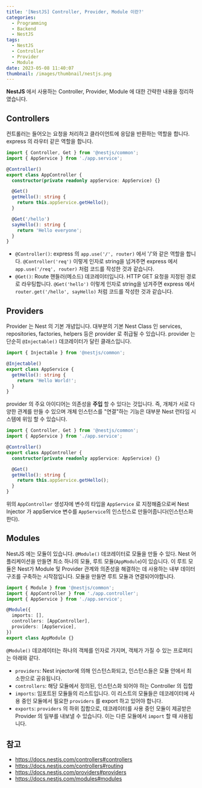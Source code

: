 ```yaml
---
title: '[NestJS] Controller, Provider, Module 이란?'
categories:
  - Programming
  - Backend
  - NestJS
tags:
  - NestJS
  - Controller
  - Provider
  - Module
date: 2023-05-08 11:40:07
thumbnail: /images/thumbnail/nestjs.png
---
```


**NestJS** 에서 사용하는 Controller, Provider, Module 에 대한 간략한 내용을 정리하였습니다.

## Controllers

컨트롤러는 들어오는 요청을 처리하고 클라이언트에 응답을 반환하는 역할을 합니다. express 의 라우터 같은 역할을 합니다.

```ts
import { Controller, Get } from '@nestjs/common';
import { AppService } from './app.service';

@Controller()
export class AppController {
  constructor(private readonly appService: AppService) {}

  @Get()
  getHello(): string {
    return this.appService.getHello();
  }

  @Get('/hello')
  sayHello(): string {
    return 'Hello everyone';
  }
}
```

- `@Controller()`: express 의 `app.use('/', router)` 에서 '/'와 같은 역할을 합니다. `@Controller('req')` 이렇게 인자로 string을 넘겨주면 express 에서 `app.use('/req', router)` 처럼 코드를 작성한 것과 같습니다.
- `@Get()`: Route 핸들러(메소드) 데코레이터입니다. HTTP GET 요청을 지정된 경로로 라우팅합니다. `@Get('hello')` 이렇게 인자로 string을 넘겨주면 express 에서 `router.get('/hello', sayHello)` 처럼 코드를 작성한 것과 같습니다.

## Providers

Provider 는 Nest 의 기본 개념입니다. 대부분의 기본 Nest Class 인 services, repositories, factories, helpers 등은 provider 로 취급될 수 있습니다. provider 는 단순히 `@Injectable()` 데코레이터가 달린 클래스입니다.

```ts
import { Injectable } from '@nestjs/common';

@Injectable()
export class AppService {
  getHello(): string {
    return 'Hello World!';
  }
}
```

provider 의 주요 아이디어는 의존성을 **주입** 할 수 있다는 것입니다. 즉, 개체가 서로 다양한 관계를 만들 수 있으며 개체 인스턴스를 "연결"하는 기능은 대부분 Nest 런타임 시스템에 위임 할 수 있습니다.

```ts
import { Controller, Get } from '@nestjs/common';
import { AppService } from './app.service';

@Controller()
export class AppController {
  constructor(private readonly appService: AppService) {}

  @Get()
  getHello(): string {
    return this.appService.getHello();
  }
}
```

위의 `AppController` 생성자에 변수의 타입을 `AppService` 로 지정해줌으로써 Nest Injector 가 appService 변수를 `AppService`의 인스턴스로 만들어줍니다(인스턴스화한다).

## Modules

NestJS 에는 모듈이 있습니다. `@Module()` 데코레이터로 모듈을 만들 수 있다.
Nest 어플리케이션을 만들면 최소 하나의 모듈, 루트 모듈(`AppModule`)이 있습니다.
이 루트 모듈은 Nest가 Module 및 Provider 관계와 의존성을 해결하는 데 사용하는 내부 데이터 구조를 구축하는 시작점입니다. 모듈을 만들면 루트 모듈과 연결되어야합니다.

```ts
import { Module } from '@nestjs/common';
import { AppController } from './app.controller';
import { AppService } from './app.service';

@Module({
  imports: [],
  controllers: [AppController],
  providers: [AppService],
})
export class AppModule {}
```

`@Module()` 데코레이터는 하나의 객체를 인자로 가지며, 객체가 가질 수 있는 프로퍼티는 아래와 같다.

- `providers`: Nest injector에 의해 인스턴스화되고, 인스턴스들은 모듈 안에서 최소한으로 공유됩니다.
- `controllers`: 해당 모듈에서 정의된, 인스턴스화 되어야 하는 Controller 의 집합
- `imports`: 임포트된 모듈들의 리스트입니다. 이 리스트의 모듈들은 데코레이터에 사용 중인 모듈에서 필요한 `providers` 를 export 하고 있어야 합니다.
- `exports`: `providers` 의 하위 집합으로, 데코레이터를 사용 중인 모듈이 제공받은 Provider 의 일부를 내보낼 수 있습니다. 이는 다른 모듈에서 `import` 할 때 사용됩니다.

## 참고

- https://docs.nestjs.com/controllers#controllers
- https://docs.nestjs.com/controllers#routing
- https://docs.nestjs.com/providers#providers
- https://docs.nestjs.com/modules#modules
